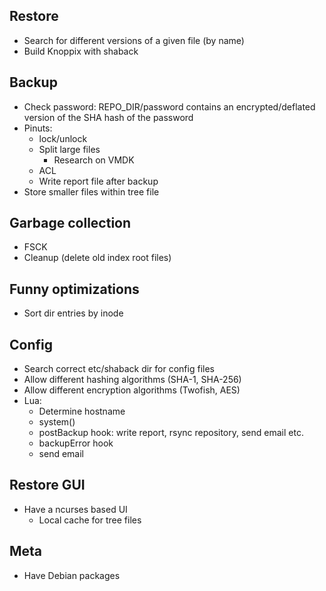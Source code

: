 Restore
-----------------------
- Search for different versions of a given file (by name)
- Build Knoppix with shaback

Backup
-----------------------
- Check password: REPO_DIR/password contains an encrypted/deflated version of the SHA hash of the password
- Pinuts:
  - lock/unlock
  - Split large files
    - Research on VMDK
  - ACL
  - Write report file after backup
- Store smaller files within tree file

Garbage collection
-----------------------
- FSCK
- Cleanup (delete old index root files)

Funny optimizations
-----------------------
- Sort dir entries by inode

Config
-----------------------
- Search correct etc/shaback dir for config files
- Allow different hashing algorithms (SHA-1, SHA-256)
- Allow different encryption algorithms (Twofish, AES)
- Lua:
  - Determine hostname
  - system()
  - postBackup hook: write report, rsync repository, send email etc.
  - backupError hook
  - send email

Restore GUI
-----------------------
- Have a ncurses based UI
  - Local cache for tree files

Meta
-----------------------
- Have Debian packages
